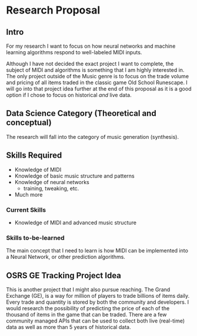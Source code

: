 # Research Proposal
  
## Intro

For my research I want to focus on how neural networks and machine learning algorithms respond to well-labeled MIDI inputs.

Although I have not decided the exact project I want to complete, the subject of MIDI and algorithms is something that I am highly interested in. The only project outside of the Music genre is to focus on the trade volume and pricing of all items traded in the classic game Old School Runescape. I will go into that project idea further at the end of this proposal as it is a good option if I chose to focus on historical *and* live data.

## Data Science Category (Theoretical and conceptual)

The research will fall into the category of music generation (synthesis).

## Skills Required

* Knowledge of MIDI
* Knowledge of basic music structure and patterns
* Knowledge of neural networks
  * training, tweaking, etc.
* Much more

### Current Skills

* Knowledge of MIDI and advanced music structure

### Skills to-be-learned

The main concept that I need to learn is how MIDI can be implemented into a Neural Network, or other prediction algorithms.

## OSRS GE Tracking Project Idea

This is another project that I might also pursue reaching. The Grand Exchange (GE), is a way for million of players to trade billions of items daily. Every trade and quantity is stored by both the community and developers. I would research the possibility of predicting the price of each of the thousand of items in the game that can be traded. There are a few community managed APIs that can be used to collect both live (real-time) data as well as more than 5 years of historical data. 